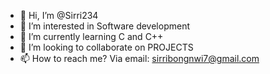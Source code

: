 - 👋 Hi, I’m @Sirri234
- 👀 I’m interested in Software development
- 🌱 I’m currently learning C and C++
- 💞️ I’m looking to collaborate on PROJECTS
- 📫 How to reach me? Via email: sirribongnwi7@gmail.com

<!---
Sirri234/Sirri234 is a ✨ special ✨ repository because its `README.md` (this file) appears on your GitHub profile.
You can click the Preview link to take a look at your changes.
--->
